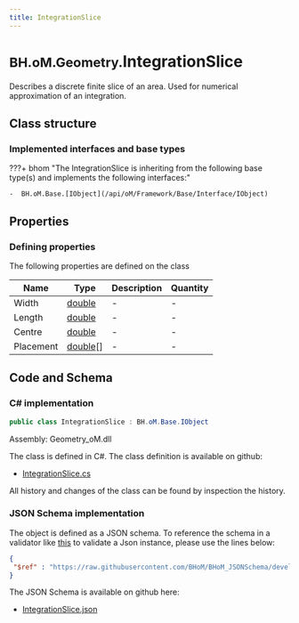 ```yaml
---
title: IntegrationSlice
---
```


# <small>BH.oM.Geometry.</small>**IntegrationSlice**

Describes a discrete finite slice of an area. Used for numerical approximation of an integration.

## Class structure

### Implemented interfaces and base types

???+ bhom "The IntegrationSlice is inheriting from the following base type(s) and implements the following interfaces:"

    -  BH.oM.Base.[IObject](/api/oM/Framework/Base/Interface/IObject)


## Properties



### Defining properties

The following properties are defined on the class

| Name             | Type             | Description      | Quantity         |
|------------------|------------------|------------------|------------------|
| Width | [double](https://learn.microsoft.com/en-us/dotnet/api/System.Double?view=netstandard-2.0) | - | - |
| Length | [double](https://learn.microsoft.com/en-us/dotnet/api/System.Double?view=netstandard-2.0) | - | - |
| Centre | [double](https://learn.microsoft.com/en-us/dotnet/api/System.Double?view=netstandard-2.0) | - | - |
| Placement | [double](https://learn.microsoft.com/en-us/dotnet/api/System.Double?view=netstandard-2.0)[] | - | - |


## Code and Schema

### C# implementation

``` C# title="C#"
public class IntegrationSlice : BH.oM.Base.IObject
```

Assembly: Geometry_oM.dll

The class is defined in C#. The class definition is available on github:

- [IntegrationSlice.cs](https://github.com/BHoM/BHoM/blob/develop/Geometry_oM/Math\IntegrationSlice.cs)

All history and changes of the class can be found by inspection the history.
### JSON Schema implementation

The object is defined as a JSON schema. To reference the schema in a validator like [this](https://www.jsonschemavalidator.net/) to validate a Json instance, please use the lines below:

``` json title="JSON Schema"
{
 "$ref" : "https://raw.githubusercontent.com/BHoM/BHoM_JSONSchema/develop/Geometry_oM/IntegrationSlice.json"
}
```

The JSON Schema is available on github here:

- [IntegrationSlice.json](https://github.com/BHoM/BHoM_JSONSchema/blob/develop/Geometry_oM/IntegrationSlice.json)
